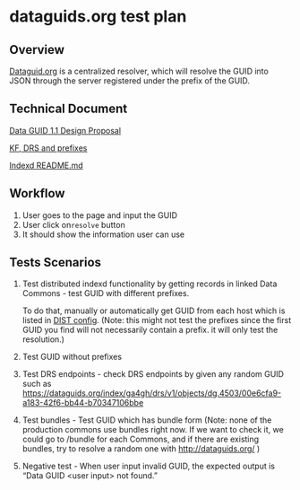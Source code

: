 # dataguids.org test plan

## Overview
[Dataguid.org](https://github.com/uc-cdis/indexd/blob/master/dataguid.org) is a centralized resolver, which will resolve the GUID into JSON through the server registered under the prefix of the GUID.


## Technical Document

[Data GUID 1.1 Design Proposal](https://docs.google.com/document/d/1a3uyq0nz9q538GKtIWUqJSz21kvjdJidNdmuR71_amA/edit#heading=h.wuc075sngqhe)

[KF, DRS and prefixes](https://docs.google.com/document/d/1F2_yxgdTorSIX82oW2aFwSCpMn9-ZGDCxSkfOGrPWLo/edit?usp=sharing)

[Indexd README.md](https://github.com/uc-cdis/indexd/blob/master/README.md)


## Workflow

1. User goes to the page and input the GUID
2. User click on`resolve` button
3. It should show the information user can use

## Tests Scenarios

1. Test distributed indexd functionality by getting records in linked Data Commons - test GUID with different prefixes.

    To do that, manually or automatically get GUID from each host which is listed in [DIST config](https://github.com/uc-cdis/cdis-manifest/blob/master/dataguids.org/manifest.json#L33). (Note: this might not test the prefixes since the first GUID you find will not necessarily contain a prefix. it will only test the resolution.)

2. Test GUID without prefixes
3. Test DRS endpoints - check DRS endpoints by given any random GUID such as https://dataguids.org/index/ga4gh/drs/v1/objects/dg.4503/00e6cfa9-a183-42f6-bb44-b70347106bbe
4. Test bundles - Test GUID which has bundle form (Note: none of the production commons use bundles right now. If we want to check it, we could go to /bundle for each Commons, and if there are existing bundles, try to resolve a random one with http://dataguids.org/ )
5. Negative test - When user input invalid GUID, the expected output is “Data GUID &lt;user input> not found.”
